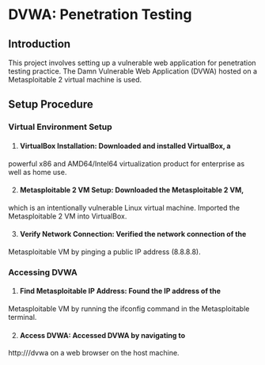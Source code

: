 # DVWA: Penetration Testing

## Introduction

This project involves setting up a vulnerable web application for 
penetration testing practice. The Damn Vulnerable Web Application (DVWA) 
hosted on a Metasploitable 2 virtual machine is used.

## Setup Procedure

### Virtual Environment Setup

1. #### VirtualBox Installation: Downloaded and installed VirtualBox, a 
powerful x86 and AMD64/Intel64 virtualization product for enterprise as 
well as home use.

2. #### Metasploitable 2 VM Setup: Downloaded the Metasploitable 2 VM, 
which is an intentionally vulnerable Linux virtual machine. Imported the 
Metasploitable 2 VM into VirtualBox.

3. #### Verify Network Connection: Verified the network connection of the 
Metasploitable VM by pinging a public IP address (8.8.8.8).

### Accessing DVWA

1. #### Find Metasploitable IP Address: Found the IP address of the 
Metasploitable VM by running the ifconfig command in the Metasploitable 
terminal.

2. #### Access DVWA: Accessed DVWA by navigating to 
http://<metasploitable-ip-address>/dvwa on a web browser on the host 
machine.
